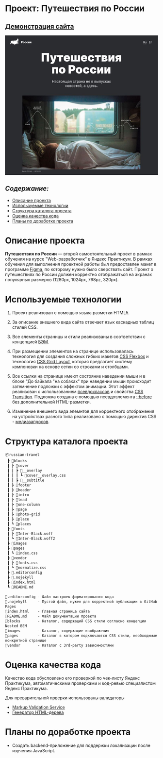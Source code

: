# Проект: Путешествия по России

## [Демонстрация сайта]()

![Превью проекта](./images/previewprogect.jpg)

## ***Содержание:***
- [Описание проекта](#Description)
- [Используемые технологии](#Technologies)
- [Структура каталога проекта](#ProjectStructure)
- [Оценка качества кода](#Quality)
- [Планы по доработке проекта](#Planes)


# Описание проекта <a name="Description"></a>

**Путешествия по России** — второй самостоятельный проект в рамках обучения на курсе "Web-разработчик" в Яндекс Практикум. В рамках обучения для выполнения проектной работы был предоставлен макет в программе [Figma](https://www.figma.com/file/5S2WSbEFL6awjVWJ0NWL8Q/Sprint-3_-Russia-_-desktop-%2B-mobile?node-id=28503%3A0&t=ppSUaHh7yQCqrjcP-0), по которому нужно было сверствать сайт.
Проект о путешествиях по России должен корректно отображаться на экранах популярных размеров (1280px, 1024px, 768pz, 320px).


# Используемые технологии <a name="Technologies"></a>

1. Проект реализован с помощью языка разметки HTML5.

2. За описание внешнего вида сайта отвечает язык каскадных таблиц стилей CSS.

3. Все элементы страницы и стили реализованы в соответствии с концепцией [БЭМ](https://ru.bem.info/methodology/quick-start/).

4. При размещении элементов на странице использовалась технология для создания сложных гибких макетов [CSS Flexbox](https://doka.guide/css/flexbox-guide/) и технология [CSS Grid Layout](https://doka.guide/css/flexbox-guide/), которая предлагает систему компоновки на основе сетки со строками и столбцами.

5. Все ссылки на странице имеют состояние наведении мыши и в блоке "До байкала "на собаках" при наведении мыши происходит затемнение подложки с эффектом анимации. Этот эффект реализован с использованием [псевдоклассов](https://doka.guide/css/pseudoclasses/) и свойства [CSS Transition](https://doka.guide/css/transition/). Подложка создана с помощью псевдоэлемента [::before](https://doka.guide/css/before/) без дополнительной HTML-разметки.

7. Изменение внешнего вида элемнтов для корректного отображения на устройствах разного типа реализовано с помощью директив CSS - [медиазапросов](https://doka.guide/css/media/).

# Структура каталога проекта <a name="ProjectStructure"></a>

```
📦russian-travel
 ┣ 📂blocks
 ┃ ┣ 📂cover
 ┃ ┃ ┣ 📂__overlay
 ┃ ┃ ┃ ┗ 📜cover__overlay.css
 ┃ ┃ ┣ 📂__subtitle
 ┃ ┣ 📂footer
 ┃ ┣ 📂header
 ┃ ┣ 📂intro
 ┃ ┣ 📂lead
 ┃ ┣ 📂one-column
 ┃ ┣ 📂page
 ┃ ┣ 📂photo-grid
 ┃ ┣ 📂place
 ┃ ┗ 📂places
 ┣ 📂fonts
 ┃ ┣ 📜Inter-Black.woff
 ┃ ┗ 📜Inter-Black.woff2
 ┣ 📂images
 ┣ 📂pages
 ┃ ┗ 📜index.css
 ┣ 📂vendor
 ┃ ┣ 📜fonts.css
 ┃ ┗ 📜normalize.css
 ┣ 📜.editorconfig
 ┣ 📜.nojekyll
 ┣ 📜index.html
 ┗ 📜README.md

📜.editorconfig - Файл настроек форматирования кода
📜.nojekyll     - Пустой файл, нужен для корректной публикации в GitHub Pages
📜index.html    - Главная страница сайта
📜README.md     - Файл документации проекта
📂blocks        - Каталог, содержащий CSS стили согласно концепции Nested BEM
📂images        - Каталог, содержащие изображения
📂pages         - Каталог в котором подключаются CSS стили, необходимые конкретной странице
📂vendor        - Каталог с 3rd-party зависимостями
```
# Оценка качества кода <a name="Quality"></a>
Качество кода обусловлено его проверкой по чек-листу Яндекс Практикума, автоматическими проверками и код-ревью специалистом Яндекс Практикума.

Для преварительной прверки использованы валидаторы
- [Markup Validation Service](https://validator.w3.org/#validate_by_uri)
- [Генератор HTML-дерева](https://yoksel.github.io/html-tree/)

# Планы по доработке проекта <a name="Planes"></a>
- Создать backend-приложение для поддержки локализации после изучения JavaScript.

